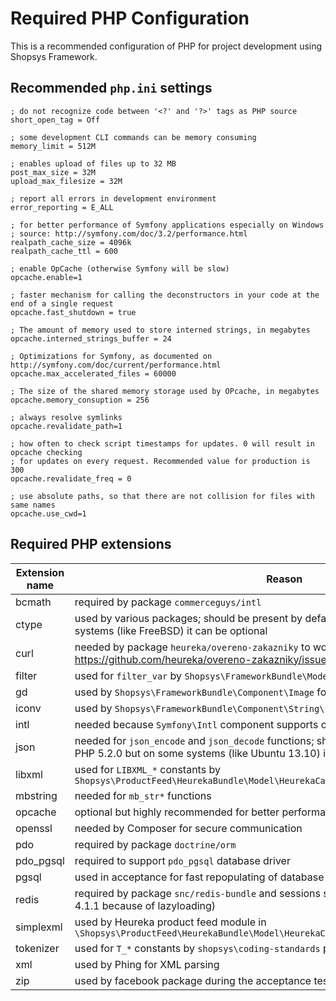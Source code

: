 # Required PHP Configuration
This is a recommended configuration of PHP for project development using Shopsys Framework.

## Recommended `php.ini` settings
```
; do not recognize code between '<?' and '?>' tags as PHP source
short_open_tag = Off

; some development CLI commands can be memory consuming
memory_limit = 512M

; enables upload of files up to 32 MB
post_max_size = 32M
upload_max_filesize = 32M

; report all errors in development environment
error_reporting = E_ALL

; for better performance of Symfony applications especially on Windows
; source: http://symfony.com/doc/3.2/performance.html
realpath_cache_size = 4096k
realpath_cache_ttl = 600

; enable OpCache (otherwise Symfony will be slow)
opcache.enable=1

; faster mechanism for calling the deconstructors in your code at the end of a single request
opcache.fast_shutdown = true

; The amount of memory used to store interned strings, in megabytes
opcache.interned_strings_buffer = 24

; Optimizations for Symfony, as documented on http://symfony.com/doc/current/performance.html
opcache.max_accelerated_files = 60000

; The size of the shared memory storage used by OPcache, in megabytes
opcache.memory_consuption = 256

; always resolve symlinks
opcache.revalidate_path=1

; how often to check script timestamps for updates. 0 will result in opcache checking
; for updates on every request. Recommended value for production is 300
opcache.revalidate_freq = 0

; use absolute paths, so that there are not collision for files with same names
opcache.use_cwd=1
```

## Required PHP extensions
| Extension name | Reason                                                                                                                                                        |
| -------------- | ------------------------------------------------------------------------------------------------------------------------------------------------------------- |
| bcmath         | required by package `commerceguys/intl`                                                                                                                       |
| ctype          | used by various packages; should be present by default since PHP 4.2.0 but on some systems (like FreeBSD) it can be optional                                  |
| curl           | needed by package `heureka/overeno-zakazniky` to work correctly; see https://github.com/heureka/overeno-zakazniky/issues/21                                   |
| filter         | used for `filter_var` by `Shopsys\FrameworkBundle\Model\Cart\Item\CartItem`                                                                                   |
| gd             | used by `Shopsys\FrameworkBundle\Component\Image` for generating images                                                                                            |
| iconv          | used by `Shopsys\FrameworkBundle\Component\String\*` classes                                                                                                       |
| intl           | needed because `Symfony\Intl` component supports only `en` locale                                                                                             |
| json           | needed for `json_encode` and `json_decode` functions; should be present by default since PHP 5.2.0 but on some systems (like Ubuntu 13.10) it can be optional |
| libxml         | used for `LIBXML_*` constants by `Shopsys\ProductFeed\HeurekaBundle\Model\HeurekaCategory\HeurekaCategoryDownloader`                                          |
| mbstring       | needed for `mb_str*` functions                                                                                                                                |
| opcache        | optional but highly recommended for better performance                                                                                                        |
| openssl        | needed by Composer for secure communication                                                                                                                   |
| pdo            | required by package `doctrine/orm`                                                                                                                            |
| pdo_pgsql      | required to support `pdo_pgsql` database driver                                                                                                               |
| pgsql          | used in acceptance for fast repopulating of database using `COPY` command                                                                                     |
| redis          | required by package `snc/redis-bundle` and sessions stored in Redis (minimal version is 4.1.1 because of lazyloading)                                        |
| simplexml      | used by Heureka product feed module in `\Shopsys\ProductFeed\HeurekaBundle\Model\HeurekaCategory\HeurekaCategoryCronModule`                                   |
| tokenizer      | used for `T_*` constants by `shopsys\coding-standards` package                                                                                                |
| xml            | used by Phing for XML parsing                                                                                                                                 |
| zip            | used by facebook package during the acceptance tests                                                                                  |
